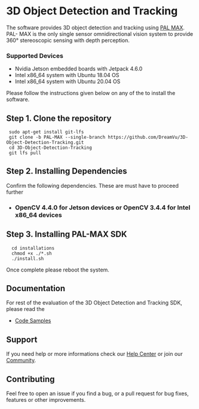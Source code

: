 # 3D Object Detection and Tracking 
The software provides 3D object detection and tracking using [PAL MAX](https://dreamvu.com/pal-ethernet/). PAL- MAX is the only single sensor omnidirectional vision system to provide 360° stereoscopic sensing with depth perception. 

### Supported Devices
- Nvidia Jetson embedded boards with Jetpack 4.6.0 
- Intel x86_64 system with Ubuntu 18.04 OS
- Intel x86_64 system with Ubuntu 20.04 OS

Please follow the instructions given below on any of the to install the software.

## Step 1. Clone the repository 
     sudo apt-get install git-lfs
     git clone -b PAL-MAX --single-branch https://github.com/DreamVu/3D-Object-Detection-Tracking.git
     cd 3D-Object-Detection-Tracking
     git lfs pull
      
## Step 2. Installing Dependencies 
Confirm the following dependencies. These are must have to proceed further

- ### OpenCV 4.4.0 for Jetson devices or OpenCV 3.4.4 for Intel x86_64 devices 

## Step 3. Installing PAL-MAX SDK
      cd installations
      chmod +x ./*.sh
      ./install.sh
            
Once complete please reboot the system.


## Documentation 
For rest of the evaluation of the 3D Object Detection and Tracking SDK, please read the 
- [Code Samples](https://docs.google.com/document/d/e/2PACX-1vR7AxhhOOp9K8PDviGaXRaw3Ui5E7omyL_hnvdsyWF_3dowyrgx8Zmc1mH1FOV3nsmt_HmEuBDpl-ZZ/pub)

## Support 
If you need help or more informations check our [Help Center](https://support.dreamvu.com/portal/en/home) or join our [Community](https://support.dreamvu.com/portal/en/community/dreamvu-inc).

## Contributing
Feel free to open an issue if you find a bug, or a pull request for bug fixes, features or other improvements.
